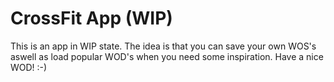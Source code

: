 # CrossFit App (WIP)
This is an app in WIP state. The idea is that you can save your own WOS's aswell as load popular WOD's when you need some inspiration.
Have a nice WOD! :-)
